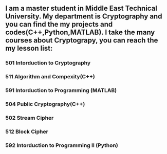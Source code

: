 ## I am a master student in Middle East Technical University. My department is Cryptography and you can find the my projects and codes(C++,Python,MATLAB). I take the many courses about Cryptograpy, you can reach the my lesson list:
### 501 Intorduction to Cryptography
### 511 Algorithm and Compexity(C++)
### 591 Intorduction to Programming (MATLAB)
### 504 Public Cryptography(C++)
### 502 Stream Cipher
### 512 Block Cipher
### 592 Intorduction to Programming II (Python)
